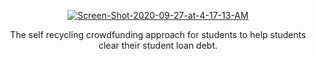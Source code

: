 
<p align="center"><a href="https://ibb.co/KjkVt3j"><img src="https://i.ibb.co/fY5r3PY/Screen-Shot-2020-09-27-at-4-17-13-AM.png" alt="Screen-Shot-2020-09-27-at-4-17-13-AM" border="0"></a></p>
<p align = "center">The self recycling crowdfunding approach for students to help students clear their student loan debt.</p>
